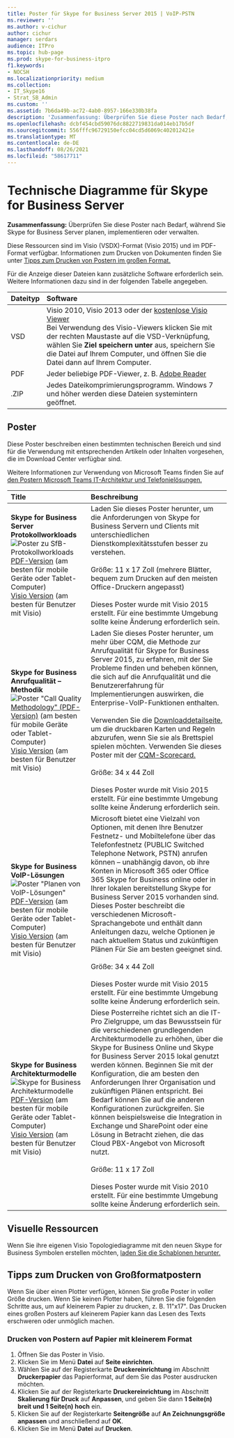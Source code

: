 ```yaml
---
title: Poster für Skype for Business Server 2015 | VoIP-PSTN
ms.reviewer: ''
ms.author: v-cichur
author: cichur
manager: serdars
audience: ITPro
ms.topic: hub-page
ms.prod: skype-for-business-itpro
f1.keywords:
- NOCSH
ms.localizationpriority: medium
ms.collection:
- IT_Skype16
- Strat_SB_Admin
ms.custom: ''
ms.assetid: 7b6da49b-ac72-4ab0-8957-166e330b38fa
description: 'Zusammenfassung: Überprüfen Sie diese Poster nach Bedarf, während Sie Skype for Business Server planen, implementieren oder verwalten.'
ms.openlocfilehash: dcbf454cbd59076dc8822719831da014eb17b5df
ms.sourcegitcommit: 556fffc96729150efcc04cd5d6069c402012421e
ms.translationtype: MT
ms.contentlocale: de-DE
ms.lasthandoff: 08/26/2021
ms.locfileid: "58617711"
---
```

# <a name="technical-diagrams-for-skype-for-business-server"></a>Technische Diagramme für Skype for Business Server

**Zusammenfassung:** Überprüfen Sie diese Poster nach Bedarf, während Sie Skype for Business Server planen, implementieren oder verwalten.

Diese Ressourcen sind im Visio (VSDX)-Format (Visio 2015) und im PDF-Format verfügbar. Informationen zum Drucken von Dokumenten finden Sie unter [Tipps zum Drucken von Postern im großen Format.](technical-diagrams.md#tips)

Für die Anzeige dieser Dateien kann zusätzliche Software erforderlich sein. Weitere Informationen dazu sind in der folgenden Tabelle angegeben.

|Dateityp|Software|
|:--- |:--- |
|VSD |Visio 2010, Visio 2013 oder der [kostenlose Visio Viewer](https://go.microsoft.com/fwlink/p/?LinkId=393676) <br/> Bei Verwendung des Visio-Viewers klicken Sie mit der rechten Maustaste auf die VSD-Verknüpfung, wählen Sie **Ziel speichern unter** aus, speichern Sie die Datei auf Ihrem Computer, und öffnen Sie die Datei dann auf Ihrem Computer. |
|PDF |Jeder beliebige PDF-Viewer, z. B. [Adobe Reader](https://go.microsoft.com/fwlink/p/?LinkId=393675) |
|.ZIP |Jedes Dateikomprimierungsprogramm. Windows 7 und höher werden diese Dateien systemintern geöffnet. |

## <a name="posters"></a>Poster

Diese Poster beschreiben einen bestimmten technischen Bereich und sind für die Verwendung mit entsprechenden Artikeln oder Inhalten vorgesehen, die im Download Center verfügbar sind.

Weitere Informationen zur Verwendung von Microsoft Teams finden Sie auf [den Postern Microsoft Teams IT-Architektur und Telefonielösungen.](/MicrosoftTeams/teams-architecture-solutions-posters)

|Title|Beschreibung|
|:---|:---|
|**Skype for Business Server Protokollworkloads** <br/>![Poster zu SfB-Protokollworkloads](media/0dccf933-eab3-4793-a8a4-4f6b9b0b4fa0.png)<br/>[PDF-Version](https://go.microsoft.com/fwlink/p/?LinkId=550989) (am besten für mobile Geräte oder Tablet-Computer) <br/> [Visio Version](https://go.microsoft.com/fwlink/p/?LinkId=550991) (am besten für Benutzer mit Visio) |Laden Sie dieses Poster herunter, um die Anforderungen von Skype for Business Servern und Clients mit unterschiedlichen Dienstkomplexitätsstufen besser zu verstehen.<br/> <br/> Größe: 11 x 17 Zoll (mehrere Blätter, bequem zum Drucken auf den meisten Office-Druckern angepasst) <br/> <br/> Dieses Poster wurde mit Visio 2015 erstellt. Für eine bestimmte Umgebung sollte keine Änderung erforderlich sein. |
|**Skype for Business Anrufqualität – Methodik** <br/> ![Poster "Call Quality](media/69d33707-8dc4-446a-8d72-0a77be59a64a.png)[Methodology" (PDF-Version)](https://go.microsoft.com/fwlink/p/?LinkId=617899) (am besten für mobile Geräte oder Tablet-Computer) <br/> [Visio Version](https://go.microsoft.com/fwlink/p/?LinkId=617900) (am besten für Benutzer mit Visio) |Laden Sie dieses Poster herunter, um mehr über CQM, die Methode zur Anrufqualität für Skype for Business Server 2015, zu erfahren, mit der Sie Probleme finden und beheben können, die sich auf die Anrufqualität und die Benutzererfahrung für Implementierungen auswirken, die Enterprise-VoIP-Funktionen enthalten. <br/> <br/> Verwenden Sie die [Downloaddetailseite,](https://go.microsoft.com/fwlink/p/?LinkId=617898) um die druckbaren Karten und Regeln abzurufen, wenn Sie sie als Brettspiel spielen möchten. Verwenden Sie dieses Poster mit der [CQM-Scorecard.](https://go.microsoft.com/fwlink/p/?LinkId=617904) <br/><br/> Größe: 34 x 44 Zoll <br/> <br/> Dieses Poster wurde mit Visio 2015 erstellt. Für eine bestimmte Umgebung sollte keine Änderung erforderlich sein. |
|**Skype for Business VoIP-Lösungen** <br/> ![Poster "Planen von VoIP-Lösungen"](media/1d3371f3-d554-4d6b-ac4f-a927bbe50b26.png) <br/> [PDF-Version](https://go.microsoft.com/fwlink/?linkid=869123) (am besten für mobile Geräte oder Tablet-Computer) <br/> [Visio Version](https://go.microsoft.com/fwlink/?linkid=869124) (am besten für Benutzer mit Visio) |Microsoft bietet eine Vielzahl von Optionen, mit denen Ihre Benutzer Festnetz- und Mobiltelefone über das Telefonfestnetz (PUBLIC Switched Telephone Network, PSTN) anrufen können – unabhängig davon, ob ihre Konten in Microsoft 365 oder Office 365 Skype for Business online oder in Ihrer lokalen bereitstellung Skype for Business Server 2015 vorhanden sind. Dieses Poster beschreibt die verschiedenen Microsoft-Sprachangebote und enthält dann Anleitungen dazu, welche Optionen je nach aktuellem Status und zukünftigen Plänen Für Sie am besten geeignet sind. <br/> <br/> Größe: 34 x 44 Zoll <br/><br/> Dieses Poster wurde mit Visio 2015 erstellt. Für eine bestimmte Umgebung sollte keine Änderung erforderlich sein. |
|**Skype for Business Architekturmodelle** <br/> ![Skype for Business Architekturmodelle](media/0734153f-af7b-4cf3-b095-96bdd1de3fb0.png) <br/> [PDF-Version](https://go.microsoft.com/fwlink/?linkid=869125) (am besten für mobile Geräte oder Tablet-Computer) <br/> [Visio Version](https://go.microsoft.com/fwlink/?linkid=869126) (am besten für Benutzer mit Visio) |Diese Posterreihe richtet sich an die IT-Pro Zielgruppe, um das Bewusstsein für die verschiedenen grundlegenden Architekturmodelle zu erhöhen, über die Skype for Business Online und Skype for Business Server 2015 lokal genutzt werden können. Beginnen Sie mit der Konfiguration, die am besten den Anforderungen Ihrer Organisation und zukünftigen Plänen entspricht. Bei Bedarf können Sie auf die anderen Konfigurationen zurückgreifen. Sie können beispielsweise die Integration in Exchange und SharePoint oder eine Lösung in Betracht ziehen, die das Cloud PBX-Angebot von Microsoft nutzt. <br/><br/> Größe: 11 x 17 Zoll <br/><br/> Dieses Poster wurde mit Visio 2010 erstellt. Für eine bestimmte Umgebung sollte keine Änderung erforderlich sein. |

## <a name="visual-assets"></a>Visuelle Ressourcen

Wenn Sie ihre eigenen Visio Topologiediagramme mit den neuen Skype for Business Symbolen erstellen möchten, [laden Sie die Schablonen herunter.](https://go.microsoft.com/fwlink/p/?LinkId=550985)

## <a name="tips-for-printing-large-format-posters"></a>Tipps zum Drucken von Großformatpostern

<a name="tips"> </a>

Wenn Sie über einen Plotter verfügen, können Sie große Poster in voller Größe drucken. Wenn Sie keinen Plotter haben, führen Sie die folgenden Schritte aus, um auf kleinerem Papier zu drucken, z. B. 11"x17". Das Drucken eines großen Posters auf kleinerem Papier kann das Lesen des Texts erschweren oder unmöglich machen.

### <a name="print-posters-on-smaller-paper"></a>Drucken von Postern auf Papier mit kleinerem Format

1. Öffnen Sie das Poster in Visio.
2. Klicken Sie im Menü **Datei** auf **Seite einrichten**.
3. Wählen Sie auf der Registerkarte **Druckereinrichtung** im Abschnitt **Druckerpapier** das Papierformat, auf dem Sie das Poster ausdrucken möchten.
4. Klicken Sie auf der Registerkarte **Druckereinrichtung** im Abschnitt **Skalierung für Druck** auf **Anpassen**, und geben Sie dann **1 Seite(n) breit und 1 Seite(n) hoch** ein.
5. Klicken Sie auf der Registerkarte **Seitengröße** auf **An Zeichnungsgröße anpassen** und anschließend auf **OK**.
6. Klicken Sie im Menü **Datei** auf **Drucken**.